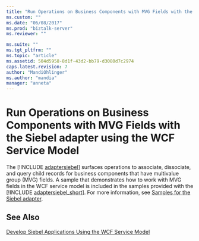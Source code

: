 ```yaml
---
title: "Run Operations on Business Components with MVG Fields with the Siebel adapter using the WCF Service Model | Microsoft Docs"
ms.custom: ""
ms.date: "06/08/2017"
ms.prod: "biztalk-server"
ms.reviewer: ""

ms.suite: ""
ms.tgt_pltfrm: ""
ms.topic: "article"
ms.assetid: 504d5958-8d1f-43d2-bb79-d3080d7c2974
caps.latest.revision: 7
author: "MandiOhlinger"
ms.author: "mandia"
manager: "anneta"
---
```

# Run Operations on Business Components with MVG Fields with the Siebel adapter using the WCF Service Model
The [!INCLUDE [adaptersiebel](../../includes/adaptersiebel-md.md)] surfaces operations to associate, dissociate, and query child records for business components that have multivalue group (MVG) fields. A sample that demonstrates how to work with MVG fields in the WCF service model is included in the samples provided with the [!INCLUDE [adaptersiebel_short](../../includes/adaptersiebel-short-md.md)]. For more information, see [Samples for the Siebel adapter](../../adapters-and-accelerators/adapter-siebel/samples-for-the-siebel-adapter.md).  
  
## See Also  
 [Develop Siebel Applications Using the WCF Service Model](../../adapters-and-accelerators/adapter-siebel/develop-siebel-applications-using-the-wcf-service-model.md)